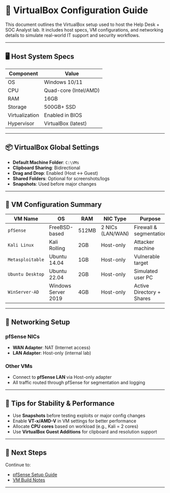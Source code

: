 # 🧰 VirtualBox Configuration Guide

This document outlines the VirtualBox setup used to host the Help Desk + SOC Analyst lab. It includes host specs, VM configurations, and networking details to simulate real-world IT support and security workflows.

---

## 🖥️ Host System Specs

| Component       | Value              |
|----------------|--------------------|
| OS             | Windows 10/11      |
| CPU            | Quad-core (Intel/AMD) |
| RAM            | 16GB               |
| Storage        | 500GB+ SSD         |
| Virtualization | Enabled in BIOS    |
| Hypervisor     | VirtualBox (latest) |

---

## 📦 VirtualBox Global Settings

- **Default Machine Folder**: `C:\VMs`
- **Clipboard Sharing**: Bidirectional
- **Drag and Drop**: Enabled (Host ↔ Guest)
- **Shared Folders**: Optional for screenshots/logs
- **Snapshots**: Used before major changes

---

## 🧱 VM Configuration Summary

| VM Name         | OS               | RAM  | NIC Type         | Purpose               |
|----------------|------------------|------|------------------|------------------------|
| `pfSense`       | FreeBSD-based    | 512MB| 2 NICs (LAN/WAN) | Firewall & segmentation|
| `Kali Linux`    | Kali Rolling     | 2GB  | Host-only        | Attacker machine       |
| `Metasploitable`| Ubuntu 14.04     | 1GB  | Host-only        | Vulnerable target      |
| `Ubuntu Desktop`| Ubuntu 22.04     | 2GB  | Host-only        | Simulated user PC      |
| `WinServer-AD`  | Windows Server 2019 | 4GB  | Host-only        | Active Directory + Shares|

---

## 🔌 Networking Setup

### pfSense NICs
- **WAN Adapter**: NAT (Internet access)
- **LAN Adapter**: Host-only (internal lab)

### Other VMs
- Connect to **pfSense LAN** via Host-only adapter
- All traffic routed through pfSense for segmentation and logging

---

## 🧪 Tips for Stability & Performance

- Use **Snapshots** before testing exploits or major config changes
- Enable **VT-x/AMD-V** in VM settings for better performance
- Allocate **CPU cores** based on workload (e.g., Kali = 2 cores)
- Use **VirtualBox Guest Additions** for clipboard and resolution support

---

## 📁 Next Steps

Continue to:
- [pfSense Setup Guide](../setup/pfSense-setup.md)
- [VM Build Notes](../setup/vm-build-notes.md)

---
